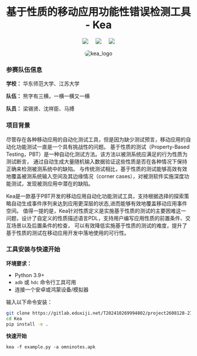 <div align="center">
<h1>基于性质的移动应用功能性错误检测工具 - Kea</h1>

 <a href='LICENSE'><img src='https://img.shields.io/badge/License-MIT-orange'></a> &nbsp;&nbsp;&nbsp;
 <a><img src='https://img.shields.io/badge/python-3.9, 3.10, 3.11, 3.12, 3.13-blue'></a> &nbsp;&nbsp;&nbsp;
 <a href='https://kea-doc.readthedocs.io/en/latest/'><img src='https://img.shields.io/badge/doc-1.0.0-blue'></a>
</div>

<div align="center">
    <img src="kea/resources/kea_log(1).png" alt="kea_logo" style="border-radius: 18px"/>
</div>

### 参赛队伍信息

**学校：** 华东师范大学、江苏大学

**队伍：** 熊字有三横，一横一横又一横

**队员：** 梁锡贤、沈祥臣、马搏


### 项目背景

尽管存在各种移动应用的自动化测试工具，但是因为缺少测试预言，移动应用的自动化功能测试一直是一个具有挑战性的问题。 基于性质的测试（Property-Based Testing，PBT）是一种自动化测试方法。该方法以被测系统应满足的行为性质为测试断言， 通过自动生成大量随机输入数据验证这些性质是否在各种情况下保持正确来检测被测系统中的缺陷。 与传统测试相比，基于性质的测试能够高效有效地覆盖被测系统输入空间及其边缘情况（corner cases），对被测软件实施深度功能测试，发现被测应用中潜在的缺陷。

Kea是一款基于PBT开发的移动应用自动化功能测试工具，支持根据选择的探索策略自动生成事件序列来达到应用更深层的状态,进而能够有效地覆盖移动应用事件空间。 值得一提的是，Kea针对性质定义是实施基于性质的测试的主要困难这一问题，设计了自定义的性质描述语言PDL，支持用户编写应用性质的前置条件、交互场景以及后置条件的检查， 可以有效降低实施基于性质的测试的难度，提升了基于性质的测试在移动应用开发中落地使用的可行性。


### 工具安装与快速开始

**环境要求：**

- Python 3.9+
- `adb` 或 `hdc` 命令行工具可用
- 连接一个安卓或鸿蒙设备/模拟器

输入以下命令安装：

```bash
git clone https://gitlab.eduxiji.net/T202410269994802/project2608128-276509.git
cd Kea
pip install -e .
```

**快速开始**

```
kea -f example.py -a omninotes.apk
```
